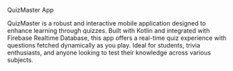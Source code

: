 QuizMaster App

QuizMaster is a robust and interactive mobile application designed to enhance learning through quizzes. Built with Kotlin and integrated with Firebase Realtime Database, this app offers a real-time quiz experience with questions fetched dynamically as you play. Ideal for students, trivia enthusiasts, and anyone looking to test their knowledge across various subjects.

